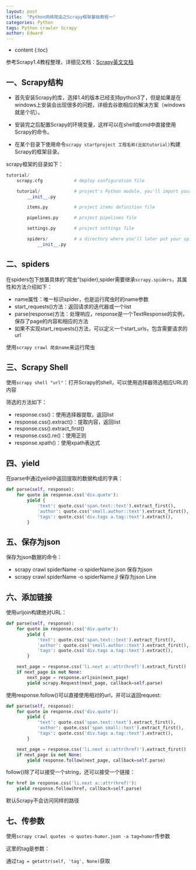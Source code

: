 ```yaml
---
layout: post
title:  "Python网络爬虫之Scrapy框架基础教程一"
categories: Python
tags: Python crawler Scrapy
author: Edward
---
```


* content
{:toc}

参考Scrapy1.4教程整理，详细见文档：[Scrapy英文文档](https://doc.scrapy.org/en/latest/intro/tutorial.html)





## 一、Scrapy结构

- 首先安装Scrapy的库，选择1.4的版本已经支持python3了，但是如果是在windows上安装会出现很多的问题，详细去谷歌相应的解决方案（windows就是个坑）。

- 安装完之后配置Scrapy的环境变量，这样可以在shell或cmd中直接使用Scrapy的命令。

- 在某个目录下使用命令`scrapy startproject 工程名称(比如tutorial)`构建Scrapy的框架目录。

scrapy框架的目录如下：

```python
tutorial/
    scrapy.cfg            # deploy configuration file

    tutorial/             # project's Python module, you'll import your code from here
        __init__.py

        items.py          # project items definition file

        pipelines.py      # project pipelines file

        settings.py       # project settings file

        spiders/          # a directory where you'll later put your spiders
            __init__.py
```

## 二、spiders

在spiders包下放置具体的“爬虫”(spider),spider需要继承`scrapy.spiders`，其属性和方法介绍如下：
- name属性：唯一标识spider，也是运行爬虫时的name参数
- start_requests()方法：返回请求的迭代器或一个list
- parse(response)方法：处理响应，response是一个TextResponse的实例，保存了page的内容和相应的方法
- 如果不实现start_requests()方法，可以定义一个start_urls，包含需要请求的url

使用`scrapy crawl 爬虫name`来运行爬虫

## 三、Scrapy Shell

使用`scrapy shell "url"`：打开Scrapy的shell，可以使用选择器筛选相应URL的内容

筛选的方法如下：
- response.css()：使用选择器提取，返回list
- response.css().extract()：提取内容，返回list
- response.css().extract_first()
- response.css().re()：使用正则
- response.xpath()：使用xpath表达式

## 四、yield

在parse中通过yeild中返回提取的数据构成的字典：

```python
def parse(self, response):
    for quote in response.css('div.quote'):
        yield {
            'text': quote.css('span.text::text').extract_first(),
            'author': quote.css('small.author::text').extract_first(),
            'tags': quote.css('div.tags a.tag::text').extract(),
        }
```

## 五、保存为json

保存为json数据的命令：

- scrapy crawl spiderName -o spiderName.json 保存为json
- scrapy crawl spiderName -o spiderName.jl 保存为json Line

## 六、添加链接

使用urljoin构建绝对URL：

```python
def parse(self, response):
    for quote in response.css('div.quote'):
        yield {
            'text': quote.css('span.text::text').extract_first(),
            'author': quote.css('small.author::text').extract_first(),
            'tags': quote.css('div.tags a.tag::text').extract(),
        }

    next_page = response.css('li.next a::attr(href)').extract_first()
    if next_page is not None:
        next_page = response.urljoin(next_page)
        yield scrapy.Request(next_page, callback=self.parse)
```

使用response.follow()可以直接使用相对的url，并可以返回request:

```python
def parse(self, response):
    for quote in response.css('div.quote'):
        yield {
            'text': quote.css('span.text::text').extract_first(),
            'author': quote.css('span small::text').extract_first(),
            'tags': quote.css('div.tags a.tag::text').extract(),
        }

    next_page = response.css('li.next a::attr(href)').extract_first()
    if next_page is not None:
        yield response.follow(next_page, callback=self.parse)
```

follow()除了可以接受一个string，还可以接受一个链接：

```python
for href in response.css('li.next a::attr(href)'):
    yield response.follow(href, callback=self.parse)
```

默认Scrapy不会访问同样的路径

## 七、传参数

使用`scrapy crawl quotes -o quotes-humor.json -a tag=humor`传参数

这里的tag是参数：

通过`tag = getattr(self, 'tag', None)`获取